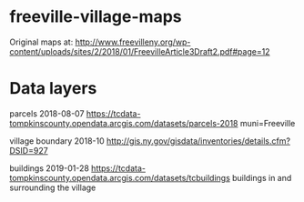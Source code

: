 # freeville-village-maps

Original maps at:
  http://www.freevilleny.org/wp-content/uploads/sites/2/2018/01/FreevilleArticle3Draft2.pdf#page=12


Data layers
===========

parcels 2018-08-07
  https://tcdata-tompkinscounty.opendata.arcgis.com/datasets/parcels-2018
  muni=Freeville

village boundary 2018-10
  http://gis.ny.gov/gisdata/inventories/details.cfm?DSID=927

buildings 2019-01-28
  https://tcdata-tompkinscounty.opendata.arcgis.com/datasets/tcbuildings
  buildings in and surrounding the village






